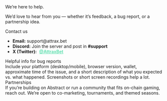 
<div class="ab-hero ab-hero-fairness ab-hero-parallax">
	<div class="ab-subtitle ab-fairness-highlight ab-hero-title">
		<div class="ab-hero-glow"></div>
		<span>We’re here to help.</span>
	</div>
	<p>
		We’d love to hear from you — whether it’s feedback, a bug report, or a partnership idea.
	</p>
</div>

<div class="ab-section">
	<div class="ab-section-title ab-green"> Contact us</div>
	<div class="ab-section-body">
		<ul class="ab-fairness-list">
			<li><b>Email:</b> support@attrax.bet</li>
			<li><b>Discord:</b> Join the server and post in <b>#support</b></li>
			<li><b>X (Twitter):</b> <a href="https://x.com/AttraxBet" target="_blank" rel="noopener" style="color:#55DDAA; text-decoration:underline; font-weight:600; margin-left:0.3em;">@AttraxBet</a></li>
		</ul>
	</div>
</div>

<div class="ab-section">
	<div class="ab-section-title ab-green"> Helpful info for bug reports</div>
	<div class="ab-section-body">
		Include your platform (desktop/mobile), browser version, wallet, approximate time of the issue, and a short description of what you expected vs. what happened. Screenshots or short screen recordings help a lot.
	</div>
</div>

<div class="ab-section">
	<div class="ab-section-title ab-green"> Partnerships</div>
	<div class="ab-section-body">
		If you’re building on Abstract or run a community that fits on-chain gaming, reach out. We’re open to co-marketing, tournaments, and themed seasons.
	</div>
</div>
